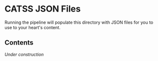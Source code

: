 # CATSS JSON Files

Running the pipeline will populate this directory with JSON files
for you to use to your heart's content. 

## Contents

*Under construction*
